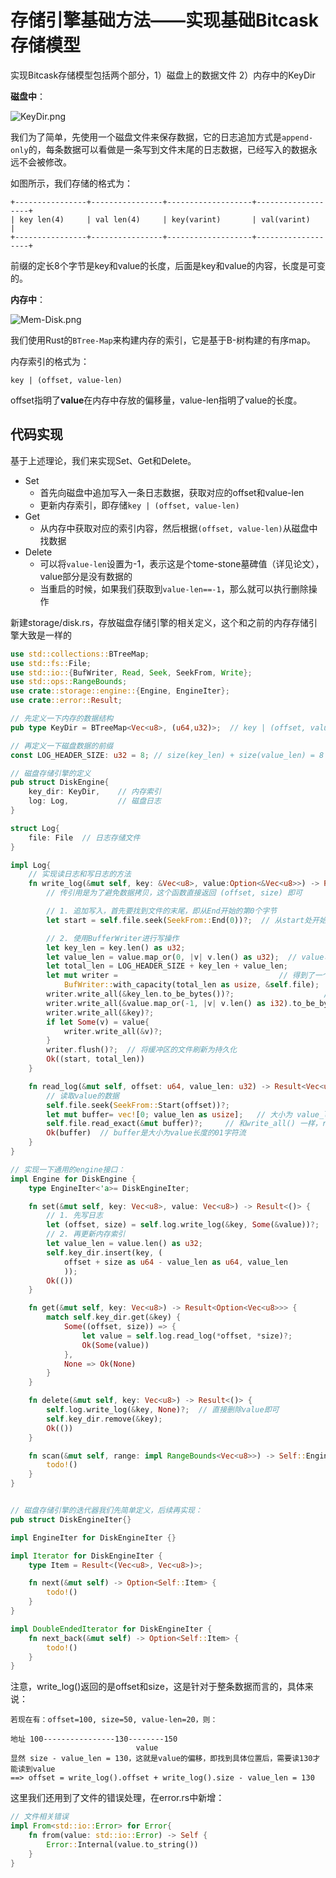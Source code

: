 # 存储引擎基础方法——实现基础Bitcask存储模型

实现Bitcask存储模型包括两个部分，1）磁盘上的数据文件 2）内存中的KeyDir

**磁盘中**：

![KeyDir.png](img/KeyDir.png)

我们为了简单，先使用一个磁盘文件来保存数据，它的日志追加方式是`append-only`的，每条数据可以看做是一条写到文件末尾的日志数据，已经写入的数据永远不会被修改。

如图所示，我们存储的格式为：

```
+----------------+----------------+-------------------+-------------------+
| key len(4)     | val len(4)     | key(varint)       | val(varint)       |
+----------------+----------------+-------------------+-------------------+
```

前缀的定长8个字节是key和value的长度，后面是key和value的内容，长度是可变的。

**内存中**：

![Mem-Disk.png](img/Mem-Disk.png)

我们使用Rust的`BTree-Map`来构建内存的索引，它是基于B-树构建的有序map。

内存索引的格式为：

```
key | (offset, value-len)
```

offset指明了**value**在内存中存放的偏移量，value-len指明了value的长度。

## 代码实现

基于上述理论，我们来实现Set、Get和Delete。
- Set
  - 首先向磁盘中追加写入一条日志数据，获取对应的offset和value-len
  - 更新内存索引，即存储`key | (offset, value-len)`
- Get
  - 从内存中获取对应的索引内容，然后根据`(offset, value-len)`从磁盘中找数据
- Delete
  - 可以将`value-len`设置为-1，表示这是个tome-stone墓碑值（详见论文），value部分是没有数据的
  - 当重启的时候，如果我们获取到`value-len==-1`，那么就可以执行删除操作

新建storage/disk.rs，存放磁盘存储引擎的相关定义，这个和之前的内存存储引擎大致是一样的

```rust
use std::collections::BTreeMap;
use std::fs::File;
use std::io::{BufWriter, Read, Seek, SeekFrom, Write};
use std::ops::RangeBounds;
use crate::storage::engine::{Engine, EngineIter};
use crate::error::Result;

// 先定义一下内存的数据结构
pub type KeyDir = BTreeMap<Vec<u8>, (u64,u32)>;  // key | (offset, value-len)

// 再定义一下磁盘数据的前缀
const LOG_HEADER_SIZE: u32 = 8; // size(key_len) + size(value_len) = 8

// 磁盘存储引擎的定义
pub struct DiskEngine{
    key_dir: KeyDir,    // 内存索引
    log: Log,           // 磁盘日志
}

struct Log{
    file: File  // 日志存储文件
}

impl Log{
    // 实现读日志和写日志的方法
    fn write_log(&mut self, key: &Vec<u8>, value:Option<&Vec<u8>>) -> Result<(u64, u32)> {
        // 传引用是为了避免数据拷贝，这个函数直接返回 (offset, size) 即可

        // 1. 追加写入，首先要找到文件的末尾，即从End开始的第0个字节
        let start = self.file.seek(SeekFrom::End(0))?;  // 从start处开始写文件

        // 2. 使用BufferWriter进行写操作
        let key_len = key.len() as u32;
        let value_len = value.map_or(0, |v| v.len() as u32);  // value可能为空，需要操作一下
        let total_len = LOG_HEADER_SIZE + key_len + value_len;
        let mut writer =                                    // 得到了一个写缓冲器
            BufWriter::with_capacity(total_len as usize, &self.file);  // (缓冲区大小，文件)
        writer.write_all(&key_len.to_be_bytes())?;                    // write_all 保证必须将内容全部写入，否则会报错
        writer.write_all(&value.map_or(-1, |v| v.len() as i32).to_be_bytes())?;  // value为None则value_size = -1
        writer.write_all(&key)?;
        if let Some(v) = value{
            writer.write_all(&v)?;
        }
        writer.flush()?;  // 将缓冲区的文件刷新为持久化
        Ok((start, total_len))
    }

    fn read_log(&mut self, offset: u64, value_len: u32) -> Result<Vec<u8>>{
        // 读取value的数据
        self.file.seek(SeekFrom::Start(offset))?;
        let mut buffer= vec![0; value_len as usize];   // 大小为 value_len，其中每个元素初始化为 0
        self.file.read_exact(&mut buffer)?;     // 和write_all() 一样，read_exact()保证必须将内容全部读完，否则会报错
        Ok(buffer)  // buffer是大小为value长度的01字符流
    }
}

// 实现一下通用的engine接口：
impl Engine for DiskEngine {
    type EngineIter<'a>= DiskEngineIter;

    fn set(&mut self, key: Vec<u8>, value: Vec<u8>) -> Result<()> {
        // 1. 先写日志
        let (offset, size) = self.log.write_log(&key, Some(&value))?;
        // 2. 再更新内存索引
        let value_len = value.len() as u32;
        self.key_dir.insert(key, (
            offset + size as u64 - value_len as u64, value_len
            ));
        Ok(())
    }

    fn get(&mut self, key: Vec<u8>) -> Result<Option<Vec<u8>>> {
        match self.key_dir.get(&key) {
            Some((offset, size)) => {
                let value = self.log.read_log(*offset, *size)?;
                Ok(Some(value))
            },
            None => Ok(None)
        }
    }

    fn delete(&mut self, key: Vec<u8>) -> Result<()> {
        self.log.write_log(&key, None)?;  // 直接删除value即可
        self.key_dir.remove(&key);
        Ok(())
    }

    fn scan(&mut self, range: impl RangeBounds<Vec<u8>>) -> Self::EngineIter<'_> {
        todo!()
    }
}


// 磁盘存储引擎的迭代器我们先简单定义，后续再实现：
pub struct DiskEngineIter{}

impl EngineIter for DiskEngineIter {}

impl Iterator for DiskEngineIter {
    type Item = Result<(Vec<u8>, Vec<u8>)>;

    fn next(&mut self) -> Option<Self::Item> {
        todo!()
    }
}

impl DoubleEndedIterator for DiskEngineIter {
    fn next_back(&mut self) -> Option<Self::Item> {
        todo!()
    }
}
```

注意，write_log()返回的是offset和size，这是针对于整条数据而言的，具体来说：

```
若现在有：offset=100, size=50, value-len=20，则：

地址 100----------------130--------150
                            value
显然 size - value_len = 130，这就是value的偏移，即找到具体位置后，需要读130才能读到value   
==> offset = write_log().offset + write_log().size - value_len = 130                     
```

这里我们还用到了文件的错误处理，在error.rs中新增：

```rust
// 文件相关错误
impl From<std::io::Error> for Error{
    fn from(value: std::io::Error) -> Self {
        Error::Internal(value.to_string())
    }
}
```